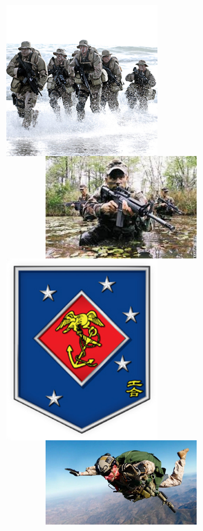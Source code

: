 <p align="center">
  <img align="left" src="/images/NavySEALs.png" width="400" title="Navy SEALs">
  <img align="right" src="/images/ranger.png" width="400" title="Army Rangers">
  <img align="left" src="/images/MSOR_logo.png" width="400" title="MARSOC">
  <img align="right" src="/images/PJ_pic.png" width="400" title="Air Force">

</p>
